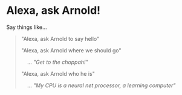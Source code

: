 # Alexa, ask Arnold!

Say things like...

> "Alexa, ask Arnold to say hello"
>
> "Alexa, ask Arnold where we should go"
>
> &nbsp;&nbsp;&nbsp; ... _"Get to the choppah!"_
>
> "Alexa, ask Arnold who he is"
>
> &nbsp;&nbsp;&nbsp; ... _"My CPU is a neural net processor, a learning computer"_